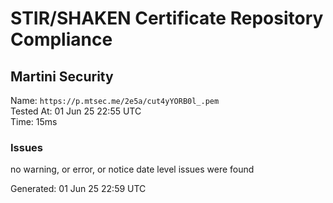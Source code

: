 # STIR/SHAKEN Certificate Repository Compliance

## Martini Security

Name: `https://p.mtsec.me/2e5a/cut4yYORB0l_.pem`\
Tested At: 01 Jun 25 22:55 UTC\
Time: 15ms

### Issues

no warning, or error, or notice date level issues were found

Generated: 01 Jun 25 22:59 UTC